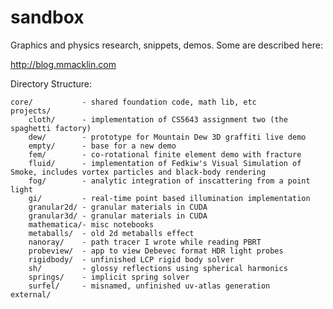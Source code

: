 sandbox
=======

Graphics and physics research, snippets, demos. Some are described here:

http://blog.mmacklin.com

Directory Structure:

	core/			- shared foundation code, math lib, etc
	projects/
		cloth/	 	- implementation of CS5643 assignment two (the spaghetti factory)
		dew/		- prototype for Mountain Dew 3D graffiti live demo
		empty/		- base for a new demo
		fem/		- co-rotational finite element demo with fracture
		fluid/		- implementation of Fedkiw's Visual Simulation of Smoke, includes vortex particles and black-body rendering
		fog/		- analytic integration of inscattering from a point light
		gi/			- real-time point based illumination implementation
		granular2d/	- granular materials in CUDA
		granular3d/	- granular materials in CUDA 
		mathematica/- misc notebooks
		metaballs/	- old 2d metaballs effect
		nanoray/	- path tracer I wrote while reading PBRT
		probeview/	- app to view Debevec format HDR light probes
		rigidbody/	- unfinished LCP rigid body solver
		sh/			- glossy reflections using spherical harmonics
		springs/	- implicit spring solver
		surfel/		- misnamed, unfinished uv-atlas generation
	external/


